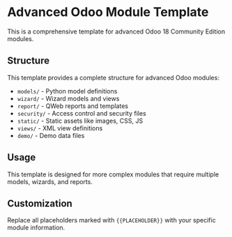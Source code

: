# Advanced Odoo Module Template

This is a comprehensive template for advanced Odoo 18 Community Edition modules.

## Structure

This template provides a complete structure for advanced Odoo modules:

- `models/` - Python model definitions
- `wizard/` - Wizard models and views
- `report/` - QWeb reports and templates
- `security/` - Access control and security files
- `static/` - Static assets like images, CSS, JS
- `views/` - XML view definitions
- `demo/` - Demo data files

## Usage

This template is designed for more complex modules that require multiple models, wizards, and reports.

## Customization

Replace all placeholders marked with `{{PLACEHOLDER}}` with your specific module information.